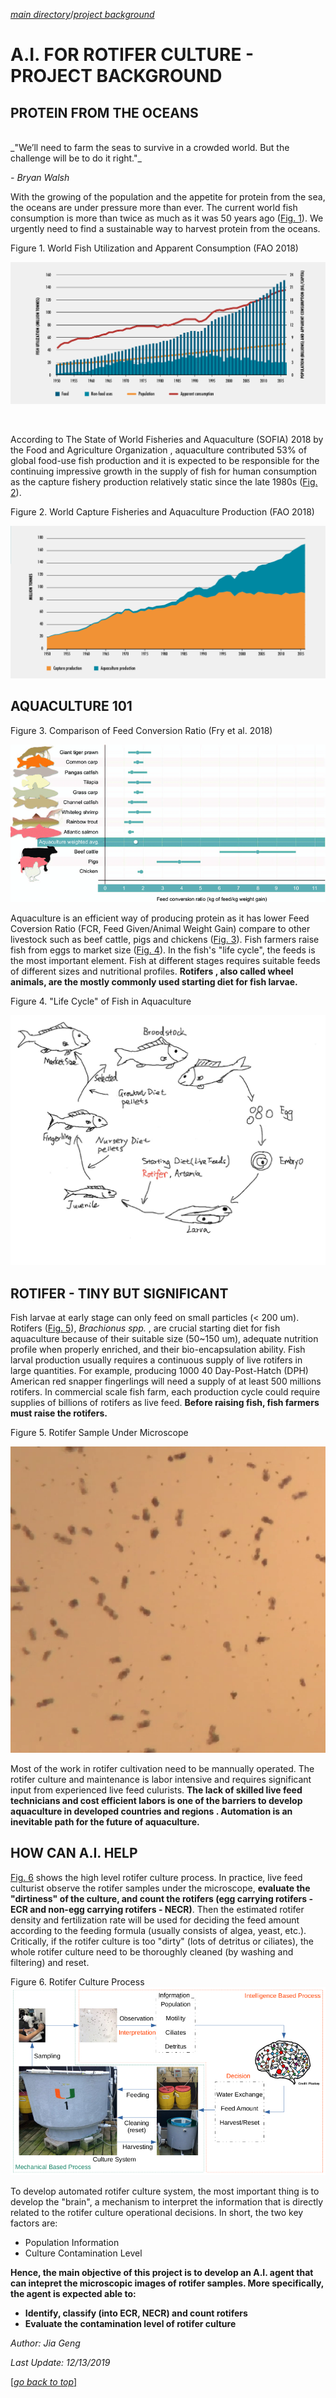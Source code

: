 [_main directory_](index.md)/[_project background_](#top)

# A.I. FOR ROTIFER CULTURE - PROJECT BACKGROUND

<a name="top"></a> 

## PROTEIN FROM THE OCEANS

<br />
_"We’ll need to farm the seas to survive in a crowded world. But the challenge will be to do it right."_ 

_- Bryan Walsh_

With the growing of the population and the appetite for protein from the sea, the oceans are under pressure more than
ever. The current world fish consumption is more than twice as much as it was 50 years ago ([Fig. 1](#fig1)). We
urgently need to find a sustainable way to harvest protein from the oceans.

<a name='fig1'> Figure 1. World Fish Utilization and Apparent Consumption (FAO 2018)

![World Fish Utilization and Apparent Consumption](images/sofia-consumption.png) 

<br />

According to The State of World Fisheries and Aquaculture (SOFIA) 2018 by the Food and Agriculture Organization
, aquaculture contributed 53% of global food-use fish production and it is expected to be responsible for the
continuing impressive growth in the supply of fish for human consumption as the capture fishery production
relatively static since the late 1980s ([Fig. 2](#fig2)). 


<a name='fig2'> Figure 2. World Capture Fisheries and Aquaculture Production (FAO 2018)

![World Capture Fisheries and Aquaculture Production ](images/sofia-production.png) 


## AQUACULTURE 101

<a name='fig3'> Figure 3. Comparison of Feed Conversion Ratio (Fry et al. 2018)

![Compaison of Feed Conversion Ratio](images/fcr.png)

Aquaculture is an efficient way of producing protein as it has lower Feed Coversion Ratio (FCR, Feed Given/Animal
Weight Gain) compare to other livestock such as beef cattle, pigs and chickens ([Fig. 3](#fig3)). Fish farmers raise
fish from eggs to market size ([Fig. 4](#fig4)). In the fish's "life cycle", the feeds is the most important
element. Fish at different stages requires suitable feeds of different sizes and nutritional profiles. __Rotifers
, also called wheel animals, are the mostly commonly used starting diet for fish larvae.__


<a name='fig4'> Figure 4. "Life Cycle" of Fish in Aquaculture

![Aquaculture Cycle](images/aqua_cycle.png) 


## ROTIFER - TINY BUT SIGNIFICANT 

Fish larvae at early stage can only feed on small particles (< 200 um). Rotifers ([Fig. 5](#fig5)), _Brachionus spp._
, are crucial starting diet for fish aquaculture because of their suitable size (50~150 um), adequate nutrition
profile when properly enriched, and their bio-encapsulation ability. 
Fish larval production usually requires a continuous supply of live rotifers in large quantities. 
For example, producing 1000 40 Day-Post-Hatch (DPH) American red snapper fingerlings will need a supply of at least
500 millions rotifers. In commercial scale fish farm, each production cycle could require supplies of billions of
 rotifers as live feed. __Before raising fish, fish farmers must raise the rotifers.__ 

<a name='fig5'> Figure 5. Rotifer Sample Under Microscope

![Aquaculture Cycle](images/roti.png) 

Most of the work in rotifer cultivation need to be mannually operated. The rotifer culture and maintenance is labor
intensive and requires significant input from experienced live feed culurists. __The lack of skilled live feed
technicians and cost efficient labors is one of the barriers to develop aquaculture in developed countries and regions
. Automation is an inevitable path for the future of aquaculture.__ 


## HOW CAN A.I. HELP

[Fig. 6](#fig6) shows the high level rotifer culture process. 
In practice, live feed culturist observe the rotifer samples under the microscope, __evaluate the "dirtiness" of the
culture, and count the rotifers (egg carrying rotifers - ECR and non-egg carrying rotifers - NECR)__. 
Then the estimated rotifer density and fertilization rate will be used for deciding the feed amount according to the
feeding formula (usually consists of algea, yeast, etc.). 
Critically, if the rotifer culture is too "dirty" (lots of detritus or ciliates), the whole rotifer culture need to be
thoroughly cleaned (by washing and filtering) and reset.
 

Figure 6. Rotifer Culture Process
![Aquaculture Cycle](images/roticulture.png) 


To develop automated rotifer culture system, the most important thing is to develop the "brain", a mechanism to
interpret the information that is directly related to the rotifer culture operational decisions. 
In short, the two key factors are:
- Population Information 
- Culture Contamination Level

__Hence, the main objective of this project is to develop an A.I. agent that can intepret the microscopic images of
 rotifer samples. More specifically, the agent is expected able to:__
 - __Identify, classify (into ECR, NECR) and count rotifers__
 - __Evaluate the contamination level of rotifer culture__
 
 
 _Author: Jia Geng_
 
 _Last Update: 12/13/2019_
 
 [[_go back to top_]](#top)